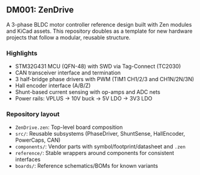 ## DM001: ZenDrive

A 3-phase BLDC motor controller reference design built with Zen modules and KiCad assets. This repository doubles as a template for new hardware projects that follow a modular, reusable structure.

### Highlights
- STM32G431 MCU (QFN-48) with SWD via Tag-Connect (TC2030)
- CAN transceiver interface and termination
- 3 half-bridge phase drivers with PWM (TIM1 CH1/2/3 and CH1N/2N/3N)
- Hall encoder interface (A/B/Z)
- Shunt-based current sensing with op-amps and ADC nets
- Power rails: VPLUS → 10V buck → 5V LDO → 3V3 LDO

### Repository layout
- `ZenDrive.zen`: Top-level board composition
- `src/`: Reusable subsystems (PhaseDriver, ShuntSense, HallEncoder, PowerCaps, CAN)
- `components/`: Vendor parts with symbol/footprint/datasheet and `.zen`
- `reference/`: Stable wrappers around components for consistent interfaces
- `boards/`: Reference schematics/BOMs for known variants
